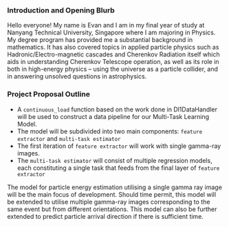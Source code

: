### Introduction and Opening Blurb
Hello everyone! My name is Evan and I am in my final year of study at Nanyang Technical University, Singapore where I am majoring in Physics. My degree program has provided me a substantial background in mathematics. It has also covered topics in applied particle physics such as Hadronic/Electro-magnetic cascades and Cherenkov Radiation itself which aids in understanding Cherenkov Telescope operation, as well as its role in both in high-energy physics – using the universe as a particle collider, and in answering unsolved questions in astrophysics.

### Project Proposal Outline
* A `continuous_load` function based on the work done in Dl1DataHandler will be used to construct a data pipeline for our Multi-Task Learning Model.
* The model will be subdivided into two main components: `feature extractor` and `multi-task estimator`
* The first iteration of `feature extractor` will work with single gamma-ray images.
* The  `multi-task estimator` will consist of multiple regression models, each constituting a single task that feeds from the final layer of `feature extractor`

The model for particle energy estimation utilising a single gamma ray image will be the main focus of development. Should time permit, this model will be extended to utilise multiple gamma-ray images corresponding to the same event but from different orientations. This model can also be further extended to predict particle arrival direction if there is sufficient time.

